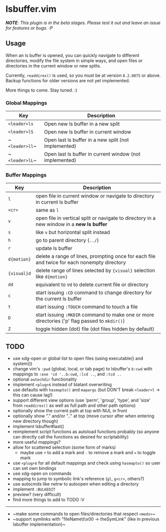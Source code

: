 # lsbuffer.vim

*__NOTE__: This plugin is in the beta stages. Please test it out and leave an issue for features or bugs. :P*

## Usage

When an ls buffer is opened, you can quickly navigate to different directories,
modify the file system in simple ways, and open files or directories in the
current window or new splits.

Currently, `readdirex()` is used, so you must be at version `8.2.0875` or above.
Backup functions for older versions are not yet implemented.

More things to come. Stay tuned. :)

### Global Mappings

| Key          | Description                                             |
| ---          | -----------                                             |
| `<leader>ls` | Open new ls buffer in a new split                       |
| `<leader>lS` | Open new ls buffer in current window                    |
| ~`<leader>ll`~ | Open last ls buffer in a new split (not implemented)    |
| ~`<leader>lL`~ | Open last ls buffer in current window (not implemented) |

### Buffer Mappings

| Key         | Description                                                                                   |
| ---         | -----------                                                                                   |
| `l`         | open file in current window or navigate to directory in current ls buffer                     |
| `<cr>`      | same as `l`                                                                                   |
| `v`         | open file in vertical split or navigate to directory in a new window in a **new ls buffer**   |
| `s`         | like `v` but horizontal split instead                                                         |
| `h`         | go to parent directory (`../`)                                                                |
| `r`         | update ls buffer                                                                              |
| `d{motion}` | delete a range of lines, prompting once for each file and twice for each nonempty directory   |
| `{visual}d` | delete range of lines selected by `{visual}` selection like `d{motion}`                       |
| `dd`        | equivalent to `Vd` to delete current file or directory                                        |
| `c`         | start issuing `:CD` command to change directory for the current ls buffer                     |
| `t`         | start issuing `:TOUCH` command to touch a file                                                |
| `D`         | start issuing `:MKDIR` command to make one or more directories ('p' flag passed to `mkdir()`) |
| `Z`         | toggle hidden (dot) file (dot files hidden by default)                                        |

## TODO

- use xdg-open or global list to open files (using executable() and system())
- change vim's `:pwd` (global, local, or tab page) to lsbuffer's `b:cwd` with mappings to `:exe 'cd '..b:cwd`, `:lcd ..`, and `:tcd ..`
- optional `autochdir` functionality
- implement `<plug>`s instead of blatant overwriting
- use defaults with `hasmapto()` and `mapargs` (but DON'T break `<leader>l` -> this can cause lag!)
- support different view options (use 'perm', 'group', 'type', and 'size' from `readdirex()` as well as full path and other path options)
- optionally show the current path at top with NUL in front
- optionally show "." and/or ".." at top (move cursor after when entering new directory though)
- implement lsbuffer#last()
- reimplement script functions as autoload functions probably (so anyone can directly call the functions as desired for scriptability)
- more useful mappings?
- allow for scattered selection (some form of marks)
    - maybe use `+` to add a mark and `-` to remove a mark and `=` to toggle mark
- use `<plug>`s for all default mappings and check using `hasmapto()` so user can set own bindings
- use xdg-open on commands
- mapping to jump to symbolic link's reference (`gl`, `g<cr>`, others?)
- use autocmds like netrw to autoopen when editing a directory
- implement `:BULKEDIT`
- preview? (very difficult)
- find more things to add to TODO :V

---

- ~make some commands to open files/directories that respect `<mods>`~
- ~support symlinks with "fileName\t\x00 -> theSymLink" (like in previous lsbuffer implementation)~
